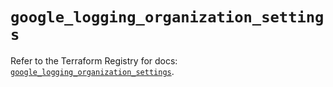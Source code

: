 # `google_logging_organization_settings`

Refer to the Terraform Registry for docs: [`google_logging_organization_settings`](https://registry.terraform.io/providers/hashicorp/google/6.42.0/docs/resources/logging_organization_settings).
